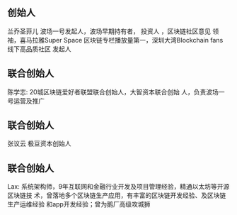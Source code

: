 ## 创始人

兰乔圣菲儿
波场一号发起人，波场早期持有者， 投资人 ，区块链社区意见 领袖，喜马拉雅Super Space 区块链专栏播放量第一，深圳大湾Blockchain fans 线下高品质社区 发起人

## 联合创始人

陈学志:
20城区块链爱好者联盟联合创始人，大智资本联合创始 人，负责波场一号运营及推广

## 联合创始人

张议云
极豆资本创始人

## 联合创始人

Lax:
系统架构师，9年互联网和金融行业开发及项目管理经验，精通以太坊等开源区块链技 术，曾落地多个区块链生产应用，有丰富的区块链开发经验、及区块链生产运维经验 和app开发经验；曾为鹅厂高级攻城狮
